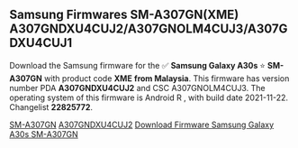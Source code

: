 <h2>Samsung Firmwares SM-A307GN(XME) A307GNDXU4CUJ2/A307GNOLM4CUJ3/A307GDXU4CUJ1</h2>
Download the Samsung firmware for the ✅ <strong>Samsung Galaxy A30s </strong> ⭐ <strong>SM-A307GN</strong> with product code <strong>XME</strong> <strong> from Malaysia</strong>. This firmware has version number PDA <strong>A307GNDXU4CUJ2</strong> and CSC A307GNOLM4CUJ3. The operating system of this firmware is Android R , with build date 2021-11-22. Changelist <strong>22825772</strong>.


[SM-A307GN](https://samfirm.shop/samsung/model/SM-A307GN)
[A307GNDXU4CUJ2](https://samfirm.shop/samsung/pda/A307GNDXU4CUJ2)
[Download Firmware Samsung Galaxy A30s SM-A307GN](https://samfirm.shop/samsung/firmware/476639)
